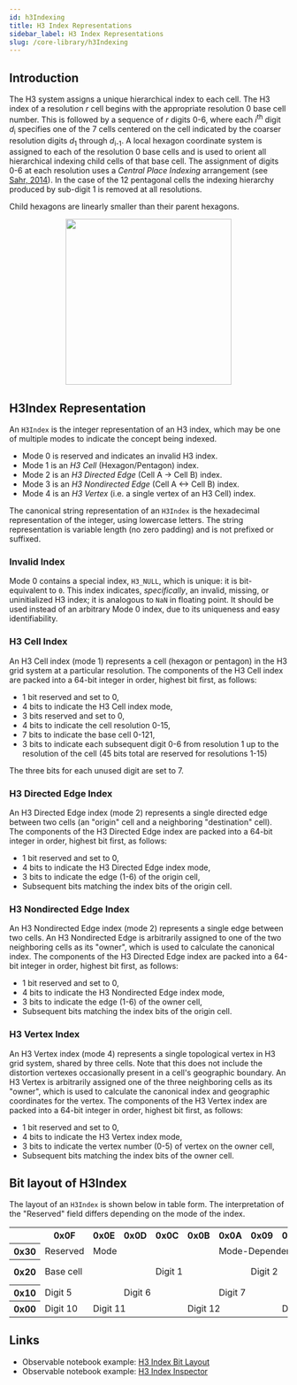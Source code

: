 ```yaml
---
id: h3Indexing
title: H3 Index Representations
sidebar_label: H3 Index Representations
slug: /core-library/h3Indexing
---
```


## Introduction

The H3 system assigns a unique hierarchical index to each cell. The H3 index of a resolution *r* cell begins with the appropriate resolution 0 base cell number. This is followed by a sequence of *r* digits 0-6, where each *i*<sup>th</sup> digit *d*<sub>i</sub> specifies one of the 7 cells centered on the cell indicated by the coarser resolution digits *d*<sub>1</sub> through *d*<sub>i-1</sub>. A local hexagon coordinate system is assigned to each of the resolution 0 base cells and is used to orient all hierarchical indexing child cells of that base cell. The assignment of digits 0-6 at each resolution uses a *Central Place Indexing* arrangement (see [Sahr, 2014](http://webpages.sou.edu/~sahrk/sqspc/pubs/autocarto14.pdf)). In the case of the 12 pentagonal cells the indexing hierarchy produced by sub-digit 1 is removed at all resolutions.

Child hexagons are linearly smaller than their parent hexagons.

<div align="center">
  <img height="300" src="/images/cpidigits.png" />
</div>


## H3Index Representation

An `H3Index` is the integer representation of an H3 index, which may be one of multiple modes to indicate the concept being indexed.

* Mode 0 is reserved and indicates an invalid H3 index.
* Mode 1 is an *H3 Cell* (Hexagon/Pentagon) index.
* Mode 2 is an *H3 Directed Edge* (Cell A -> Cell B) index.
* Mode 3 is an *H3 Nondirected Edge* (Cell A <-> Cell B) index.
* Mode 4 is an *H3 Vertex* (i.e. a single vertex of an H3 Cell) index.

The canonical string representation of an `H3Index` is the hexadecimal representation of the integer, using lowercase letters. The string representation is variable length (no zero padding) and is not prefixed or suffixed.

### Invalid Index

Mode 0 contains a special index, `H3_NULL`, which is unique: it is bit-equivalent to `0`.
This index indicates, *specifically*, an invalid, missing, or uninitialized H3 index;
it is analogous to `NaN` in floating point.
It should be used instead of an arbitrary Mode 0 index, due to its uniqueness and easy identifiability.

### H3 Cell Index

An H3 Cell index (mode 1) represents a cell (hexagon or pentagon) in the H3 grid system at a particular resolution. The components of the H3 Cell index are packed into a 64-bit integer in order, highest bit first, as follows:

* 1 bit reserved and set to 0,
* 4 bits to indicate the H3 Cell index mode,
* 3 bits reserved and set to 0,
* 4 bits to indicate the cell resolution 0-15,
* 7 bits to indicate the base cell 0-121,
* 3 bits to indicate each subsequent digit 0-6 from resolution 1 up to the resolution of the cell (45 bits total are reserved for resolutions 1-15)

The three bits for each unused digit are set to 7.

### H3 Directed Edge Index

An H3 Directed Edge index (mode 2) represents a single directed edge between two cells (an "origin" cell and a neighboring "destination" cell). The components of the H3 Directed Edge index are packed into a 64-bit integer in order, highest bit first, as follows:

* 1 bit reserved and set to 0,
* 4 bits to indicate the H3 Directed Edge index mode,
* 3 bits to indicate the edge (1-6) of the origin cell,
* Subsequent bits matching the index bits of the origin cell.

### H3 Nondirected Edge Index

An H3 Nondirected Edge index (mode 2) represents a single edge between two cells. An H3 Nondirected Edge is arbitrarily assigned to one of the two neighboring cells as its "owner", which is used to calculate the canonical index. The components of the H3 Directed Edge index are packed into a 64-bit integer in order, highest bit first, as follows:

* 1 bit reserved and set to 0,
* 4 bits to indicate the H3 Nondirected Edge index mode,
* 3 bits to indicate the edge (1-6) of the owner cell,
* Subsequent bits matching the index bits of the origin cell.

### H3 Vertex Index

An H3 Vertex index (mode 4) represents a single topological vertex in H3 grid system, shared by three cells. Note that this does not include the distortion vertexes occasionally present in a cell's geographic boundary. An H3 Vertex is arbitrarily assigned one of the three neighboring cells as its "owner", which is used to calculate the canonical index and geographic coordinates for the vertex. The components of the H3 Vertex index are packed into a 64-bit integer in order, highest bit first, as follows:

* 1 bit reserved and set to 0,
* 4 bits to indicate the H3 Vertex index mode,
* 3 bits to indicate the vertex number (0-5) of vertex on the owner cell,
* Subsequent bits matching the index bits of the owner cell.

## Bit layout of H3Index

The layout of an `H3Index` is shown below in table form. The interpretation of the "Reserved" field differs depending on the mode of the index.

<table>
<tr>
  <th></th>
  <th>0x0F</th>
  <th>0x0E</th>
  <th>0x0D</th>
  <th>0x0C</th>
  <th>0x0B</th>
  <th>0x0A</th>
  <th>0x09</th>
  <th>0x08</th>
  <th>0x07</th>
  <th>0x06</th>
  <th>0x05</th>
  <th>0x04</th>
  <th>0x03</th>
  <th>0x02</th>
  <th>0x01</th>
  <th>0x00</th>
</tr>
<tr>
  <th>0x30</th>
  <td>Reserved</td>
  <td colspan="4">Mode</td>
  <td colspan="3">Mode-Dependent</td>
  <td colspan="4">Resolution</td>
  <td colspan="4">Base cell</td>
</tr>
<tr>
  <th>0x20</th>
  <td colspan="3">Base cell</td>
  <td colspan="3">Digit 1</td>
  <td colspan="3">Digit 2</td>
  <td colspan="3">Digit 3</td>
  <td colspan="3">Digit 4</td>
  <td>Digit 5</td>
</tr>
<tr>
  <th>0x10</th>
  <td colspan="2">Digit 5</td>
  <td colspan="3">Digit 6</td>
  <td colspan="3">Digit 7</td>
  <td colspan="3">Digit 8</td>
  <td colspan="3">Digit 9</td>
  <td colspan="2">Digit 10</td>
</tr>
<tr>
  <th>0x00</th>
  <td>Digit 10</td>
  <td colspan="3">Digit 11</td>
  <td colspan="3">Digit 12</td>
  <td colspan="3">Digit 13</td>
  <td colspan="3">Digit 14</td>
  <td colspan="3">Digit 15</td>
</tr>
</table>

## Links

* Observable notebook example: [H3 Index Bit Layout](https://observablehq.com/@nrabinowitz/h3-index-bit-layout?collection=@nrabinowitz/h3)
* Observable notebook example: [H3 Index Inspector](https://observablehq.com/@nrabinowitz/h3-index-inspector?collection=@nrabinowitz/h3)
